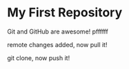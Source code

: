 My First Repository
======================== 

Git and GitHub are awesome! pffffff

remote changes added, now pull it!

git clone, now push it!